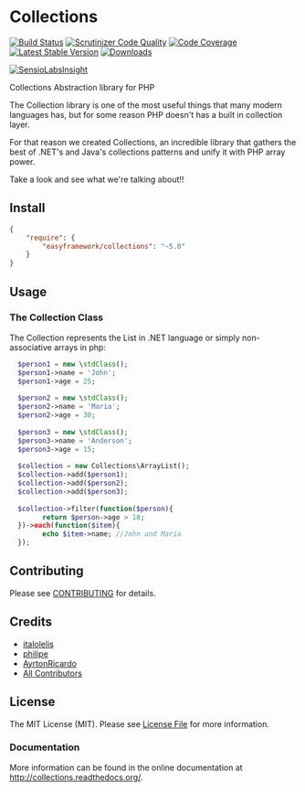 # Collections

[![Build Status](https://travis-ci.org/italolelis/collections.svg?style=flat-square)](https://travis-ci.org/italolelis/collections)
[![Scrutinizer Code Quality](http://img.shields.io/scrutinizer/g/italolelis/collections.svg?style=flat-square)](https://scrutinizer-ci.com/g/italolelis/collections/)
[![Code Coverage](http://img.shields.io/scrutinizer/coverage/g/italolelis/collections.svg?style=flat-square)](https://scrutinizer-ci.com/g/italolelis/collections/)
[![Latest Stable Version](http://img.shields.io/packagist/v/easyframework/collections.svg?style=flat-square)](https://packagist.org/packages/easyframework/collections)
[![Downloads](https://img.shields.io/packagist/dt/easyframework/collections.svg?style=flat-square)](https://packagist.org/packages/easyframework/collections)

[![SensioLabsInsight](https://insight.sensiolabs.com/projects/1f67b9bd-f120-43d5-9f02-f73aa6132d86/small.png)](https://insight.sensiolabs.com/projects/1f67b9bd-f120-43d5-9f02-f73aa6132d86)

Collections Abstraction library for PHP

The Collection library is one of the most useful things that many modern languages has, but for some reason PHP doesn't has a built in collection layer.

For that reason we created Collections, an incredible library that gathers the best of .NET's and Java's collections patterns and
unify it with PHP array power.

Take a look and see what we're talking about!!

## Install

``` json
{
    "require": {
        "easyframework/collections": "~5.0"
    }
}
```

## Usage

### The Collection Class

The Collection represents the List in .NET language or simply non-associative arrays in php:

```php
  $person1 = new \stdClass();
  $person1->name = 'John';
  $person1->age = 25;
  
  $person2 = new \stdClass();
  $person2->name = 'Maria';
  $person2->age = 30;
  
  $person3 = new \stdClass();
  $person3->name = 'Anderson';
  $person3->age = 15;
     
  $collection = new Collections\ArrayList();
  $collection->add($person1);
  $collection->add($person2);
  $collection->add($person3);
  
  $collection->filter(function($person){
        return $person->age > 18;
  })->each(function($item){
        echo $item->name; //John and Maria
  });
```

## Contributing

Please see [CONTRIBUTING](https://github.com/LellysInformatica/collections/blob/master/CONTRIBUTING.md) for details.

## Credits

- [italolelis](https://github.com/italolelis)
- [philipe](https://github.com/philipe)
- [AyrtonRicardo](https://github.com/AyrtonRicardo)
- [All Contributors](https://github.com/LellysInformatica/collections/contributors)

## License

The MIT License (MIT). Please see [License File](https://github.com/LellysInformatica/collections/blob/master/LICENSE) for more information.

### Documentation

More information can be found in the online documentation at
http://collections.readthedocs.org/.

